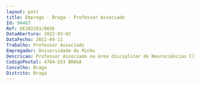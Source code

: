```yaml
--- 
layout: post
title: Emprego - Braga - Professor Associado
Id: 94467
Ref: OE202203/0036
DataAbertura: 2022-03-02
DataFecho: 2022-04-11
Trabalho: Professor Associado
Empregador: Universidade do Minho
Descricao: Professor Associado na área disciplinar de Neurociências Clínicas
CodigoPostal: 4704-553 BRAGA
Concelho: Braga
Distrito: Braga
--- 
```

